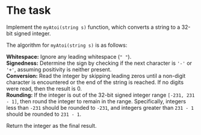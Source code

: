 # The task

Implement the `myAtoi(string s)` function, which converts a string to a 32-bit signed integer.

The algorithm for `myAtoi(string s)` is as follows:

**Whitespace:** Ignore any leading whitespace (`" "`).  
**Signedness:** Determine the sign by checking if the next character is `'-'` or `'+'`, assuming positivity is neither present.  
**Conversion:** Read the integer by skipping leading zeros until a non-digit character is encountered or the end of the string is reached. If no digits were read, then the result is 0.  
**Rounding:** If the integer is out of the 32-bit signed integer range `[-231, 231 - 1]`, then round the integer to remain in the range. Specifically, integers less than `-231` should be rounded to `-231`, and integers greater than `231 - 1` should be rounded to `231 - 1`.  

Return the integer as the final result.
